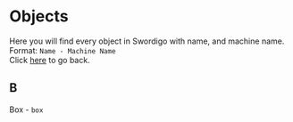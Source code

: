 # Objects
Here you will find every object in Swordigo with name, and machine name.\
Format: `Name - Machine Name`\
Click [here](./README.md) to go back.

## B
Box - `box`

